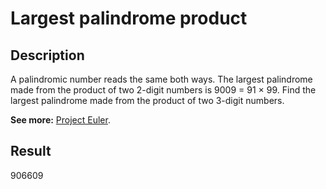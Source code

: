 # Largest palindrome product

## Description

A palindromic number reads the same both ways. The largest palindrome made from the product of two 2-digit numbers is 9009 = 91 × 99.
Find the largest palindrome made from the product of two 3-digit numbers.

**See more:** [Project Euler](https://projecteuler.net/problem=4).

## Result

906609